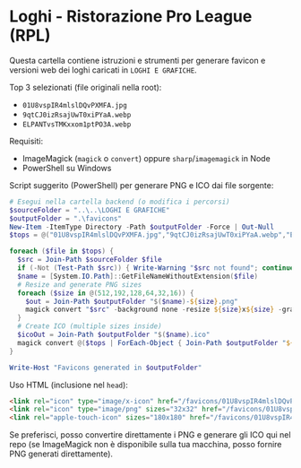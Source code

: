 # Loghi - Ristorazione Pro League (RPL)

Questa cartella contiene istruzioni e strumenti per generare favicon e versioni web dei loghi caricati in `LOGHI E GRAFICHE`.

Top 3 selezionati (file originali nella root):
- `01U8vspIR4mlslDQvPXMFA.jpg`
- `9qtCJ0izRsajUwT0xiPYaA.webp`
- `ELPANTvsTMKxxom1ptPO3A.webp`

Requisiti:
- ImageMagick (`magick` o `convert`) oppure `sharp`/`imagemagick` in Node
- PowerShell su Windows

Script suggerito (PowerShell) per generare PNG e ICO dai file sorgente:

```powershell
# Esegui nella cartella backend (o modifica i percorsi)
$sourceFolder = "..\..\LOGHI E GRAFICHE"
$outputFolder = ".\favicons"
New-Item -ItemType Directory -Path $outputFolder -Force | Out-Null
$tops = @("01U8vspIR4mlslDQvPXMFA.jpg","9qtCJ0izRsajUwT0xiPYaA.webp","ELPANTvsTMKxxom1ptPO3A.webp")

foreach ($file in $tops) {
  $src = Join-Path $sourceFolder $file
  if (-Not (Test-Path $src)) { Write-Warning "$src not found"; continue }
  $name = [System.IO.Path]::GetFileNameWithoutExtension($file)
  # Resize and generate PNG sizes
  foreach ($size in @(512,192,128,64,32,16)) {
    $out = Join-Path $outputFolder "$($name)-${size}.png"
    magick convert "$src" -background none -resize ${size}x${size} -gravity center -extent ${size}x${size} "$out"
  }
  # Create ICO (multiple sizes inside)
  $icoOut = Join-Path $outputFolder "$($name).ico"
  magick convert @($tops | ForEach-Object { Join-Path $outputFolder "${name}-${size}.png" }) "$icoOut" -colors 256
}

Write-Host "Favicons generated in $outputFolder"
```

Uso HTML (inclusione nel `head`):

```html
<link rel="icon" type="image/x-icon" href="/favicons/01U8vspIR4mlslDQvPXMFA.ico">
<link rel="icon" type="image/png" sizes="32x32" href="/favicons/01U8vspIR4mlslDQvPXMFA-32.png">
<link rel="apple-touch-icon" sizes="180x180" href="/favicons/01U8vspIR4mlslDQvPXMFA-180.png">
```

Se preferisci, posso convertire direttamente i PNG e generare gli ICO qui nel repo (se ImageMagick non è disponibile sulla tua macchina, posso fornire PNG generati direttamente).